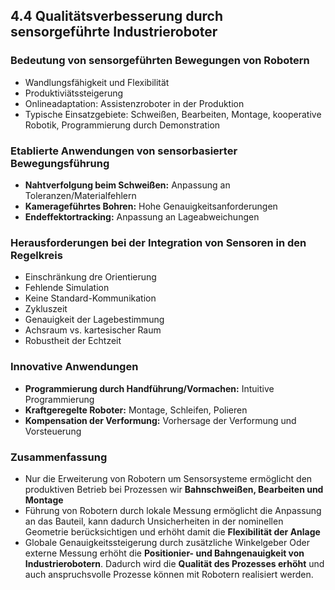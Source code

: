 ## 4.4 Qualitätsverbesserung durch sensorgeführte Industrieroboter

### Bedeutung von sensorgeführten Bewegungen von Robotern

- Wandlungsfähigkeit und Flexibilität
- Produktiviätssteigerung
- Onlineadaptation: Assistenzroboter in der Produktion
- Typische Einsatzgebiete: Schweißen, Bearbeiten, Montage, kooperative Robotik, Programmierung durch Demonstration

### Etablierte Anwendungen von sensorbasierter Bewegungsführung

- **Nahtverfolgung beim Schweißen:** Anpassung an Toleranzen/Materialfehlern
- **Kamerageführtes Bohren:** Hohe Genauigkeitsanforderungen
- **Endeffektortracking:** Anpassung an Lageabweichungen

### Herausforderungen bei der Integration von Sensoren in den Regelkreis

- Einschränkung dre Orientierung
- Fehlende Simulation
- Keine Standard-Kommunikation
- Zykluszeit
- Genauigkeit der Lagebestimmung
- Achsraum vs. kartesischer Raum
- Robustheit der Echtzeit

### Innovative Anwendungen

- **Programmierung durch Handführung/Vormachen:** Intuitive Programmierung
- **Kraftgeregelte Roboter:** Montage, Schleifen, Polieren
- **Kompensation der Verformung:** Vorhersage der Verformung und Vorsteuerung

### Zusammenfassung

- Nur die Erweiterung von Robotern um Sensorsysteme ermöglicht den produktiven Betrieb bei Prozessen wir **Bahnschweißen, Bearbeiten und Montage**
- Führung von Robotern durch lokale Messung ermöglicht die Anpassung an das Bauteil, kann dadurch Unsicherheiten in der nominellen Geometrie berücksichtigen und erhöht damit die **Flexibilität der Anlage**
- Globale Genauigkeitssteigerung durch zusätzliche Winkelgeber Oder externe Messung erhöht die **Positionier- und Bahngenauigkeit von Industrierobotern**. Dadurch wird die **Qualität des Prozesses erhöht** und auch anspruchsvolle Prozesse können mit Robotern realisiert werden.
